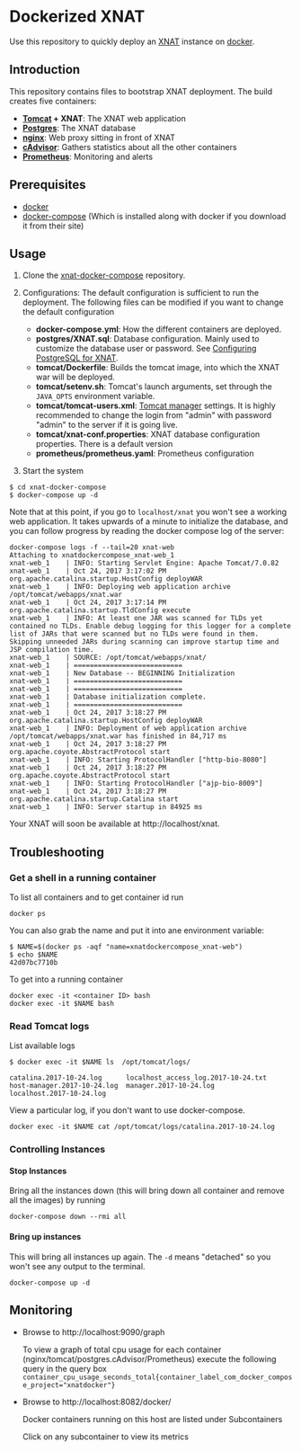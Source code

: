 # Dockerized XNAT
Use this repository to quickly deploy an [XNAT](https://xnat.org/) instance on [docker](https://www.docker.com/).

## Introduction

This repository contains files to bootstrap XNAT deployment. The build creates five containers:

- **[Tomcat](http://tomcat.apache.org/) + XNAT**: The XNAT web application
- [**Postgres**](https://www.postgresql.org/): The XNAT database
- [**nginx**](https://www.nginx.com/): Web proxy sitting in front of XNAT
- [**cAdvisor**](https://github.com/google/cadvisor/): Gathers statistics about all the other containers
- [**Prometheus**](https://prometheus.io/): Monitoring and alerts

## Prerequisites

* [docker](https://www.docker.com/)
* [docker-compose](http://docs.docker.com/compose) (Which is installed along with docker if you download it from their site)

## Usage


1. Clone the [xnat-docker-compose](https://github.com/4Quant/xnat-docker-compose) repository.
2. Configurations: The default configuration is sufficient to run the deployment. The following files can be modified if you want to change the default configuration

    - **docker-compose.yml**: How the different containers are deployed.
    - **postgres/XNAT.sql**: Database configuration. Mainly used to customize the database user or password. See [Configuring PostgreSQL for XNAT](https://wiki.xnat.org/documentation/getting-started-with-xnat-1-7/installing-xnat-1-7/configuring-postgresql-for-xnat).
    - **tomcat/Dockerfile**: Builds the tomcat image, into which the XNAT war will be deployed.
    - **tomcat/setenv.sh**: Tomcat's launch arguments, set through the `JAVA_OPTS` environment variable.
    - **tomcat/tomcat-users.xml**: [Tomcat manager](https://tomcat.apache.org/tomcat-7.0-doc/manager-howto.html) settings. It is highly recommended to change the login from "admin" with password "admin" to the server if it is going live.
    - **tomcat/xnat-conf.properties**: XNAT database configuration properties. There is a default version
    - **prometheus/prometheus.yaml**: Prometheus configuration


4. Start the system

```
$ cd xnat-docker-compose
$ docker-compose up -d
```

Note that at this point, if you go to `localhost/xnat` you won't see a working web application. It takes upwards of a minute
to initialize the database, and you can follow progress by reading the docker compose log of the server:

```
docker-compose logs -f --tail=20 xnat-web
Attaching to xnatdockercompose_xnat-web_1
xnat-web_1    | INFO: Starting Servlet Engine: Apache Tomcat/7.0.82
xnat-web_1    | Oct 24, 2017 3:17:02 PM org.apache.catalina.startup.HostConfig deployWAR
xnat-web_1    | INFO: Deploying web application archive /opt/tomcat/webapps/xnat.war
xnat-web_1    | Oct 24, 2017 3:17:14 PM org.apache.catalina.startup.TldConfig execute
xnat-web_1    | INFO: At least one JAR was scanned for TLDs yet contained no TLDs. Enable debug logging for this logger for a complete list of JARs that were scanned but no TLDs were found in them. Skipping unneeded JARs during scanning can improve startup time and JSP compilation time.
xnat-web_1    | SOURCE: /opt/tomcat/webapps/xnat/
xnat-web_1    | ===========================
xnat-web_1    | New Database -- BEGINNING Initialization
xnat-web_1    | ===========================
xnat-web_1    | ===========================
xnat-web_1    | Database initialization complete.
xnat-web_1    | ===========================
xnat-web_1    | Oct 24, 2017 3:18:27 PM org.apache.catalina.startup.HostConfig deployWAR
xnat-web_1    | INFO: Deployment of web application archive /opt/tomcat/webapps/xnat.war has finished in 84,717 ms
xnat-web_1    | Oct 24, 2017 3:18:27 PM org.apache.coyote.AbstractProtocol start
xnat-web_1    | INFO: Starting ProtocolHandler ["http-bio-8080"]
xnat-web_1    | Oct 24, 2017 3:18:27 PM org.apache.coyote.AbstractProtocol start
xnat-web_1    | INFO: Starting ProtocolHandler ["ajp-bio-8009"]
xnat-web_1    | Oct 24, 2017 3:18:27 PM org.apache.catalina.startup.Catalina start
xnat-web_1    | INFO: Server startup in 84925 ms
```

Your XNAT will soon be available at http://localhost/xnat.


## Troubleshooting


### Get a shell in a running container
To list all containers and to get container id run

```
docker ps
```

You can also grab the name and put it into ane environment variable:


```
$ NAME=$(docker ps -aqf "name=xnatdockercompose_xnat-web")
$ echo $NAME
42d07bc7710b
```

To get into a running container

```
docker exec -it <container ID> bash
docker exec -it $NAME bash
```

### Read Tomcat logs

List available logs

```
$ docker exec -it $NAME ls  /opt/tomcat/logs/

catalina.2017-10-24.log      localhost_access_log.2017-10-24.txt
host-manager.2017-10-24.log  manager.2017-10-24.log
localhost.2017-10-24.log
```

View a particular log, if you don't want to use docker-compose.


```
docker exec -it $NAME cat /opt/tomcat/logs/catalina.2017-10-24.log
```

### Controlling Instances

#### Stop Instances
Bring all the instances down (this will bring down all container and remove all the images) by running

```
docker-compose down --rmi all
```

#### Bring up instances
This will bring all instances up again. The `-d` means "detached" so you won't see any output to the terminal.

```
docker-compose up -d
```


## Monitoring

- Browse to http://localhost:9090/graph

     To view a graph of total cpu usage for each container (nginx/tomcat/postgres.cAdvisor/Prometheus) execute the following query in the query box
     `container_cpu_usage_seconds_total{container_label_com_docker_compose_project="xnatdocker"}`

- Browse to http://localhost:8082/docker/

     Docker containers running on this host are listed under Subcontainers


     Click on any subcontainer to view its metrics

